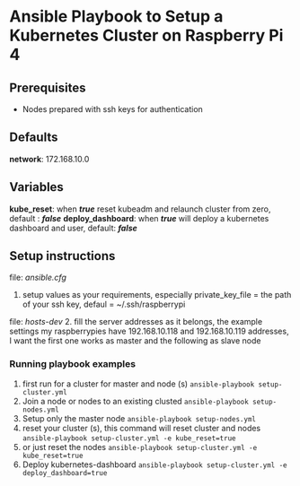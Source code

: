# Ansible Playbook to Setup a Kubernetes Cluster on Raspberry Pi 4

## Prerequisites
* Nodes prepared with ssh keys for authentication

## Defaults
**network**: 172.168.10.0

## Variables
**kube_reset**: when **_true_** reset kubeadm and relaunch cluster from zero, default : **_false_**
**deploy_dashboard**: when **_true_** will deploy a kubernetes dashboard and user, default: **_false_**

## Setup instructions
file: _ansible.cfg_
1. setup values as your requirements, especially private_key_file = the path of your ssh key, defaul = ~/.ssh/raspberrypi

file: _hosts-dev_
2. fill the server addresses as it belongs, the example settings my raspberrypies have 192.168.10.118 and 192.168.10.119 addresses, I want the first one works as master and the following as slave node

### Running playbook examples

1. first run for a cluster for master and node (s)
`ansible-playbook setup-cluster.yml`
2. Join a node or nodes to an existing clusted
`ansible-playbook setup-nodes.yml`
3. Setup only the master node
`ansible-playbook setup-nodes.yml`
4. reset your cluster (s), this command will reset cluster and nodes
`ansible-playbook setup-cluster.yml -e kube_reset=true`
5. or just reset the nodes
`ansible-playbook setup-cluster.yml -e kube_reset=true`
6. Deploy kubernetes-dashboard 
`ansible-playbook setup-cluster.yml -e deploy_dashboard=true`
